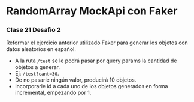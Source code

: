 # RandomArray MockApi con Faker

### Clase 21 Desafio 2

Reformar el ejercicio anterior utilizado Faker para generar los objetos con datos
aleatorios en español.

- A la ruta `/test` se le podrá pasar por query params la cantidad de objetos a
  generar.
- Ej: `/test?cant=30`.
- De no pasarle ningún valor, producirá 10 objetos.
- Incorporarle id a cada uno de los objetos generados en forma incremental,
  empezando por 1.
